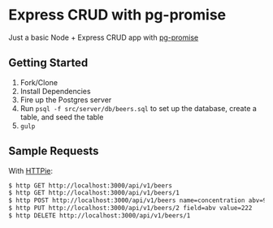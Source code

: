# Express CRUD with pg-promise

Just a basic Node + Express CRUD app with [pg-promise](pg-promise)

## Getting Started

1. Fork/Clone
1. Install Dependencies
1. Fire up the Postgres server
1. Run `psql -f src/server/db/beers.sql` to set up the database, create a table, and seed the table
1. `gulp`

## Sample Requests

With [HTTPie](http://httpie.org/):

```sh
$ http GET http://localhost:3000/api/v1/beers
$ http GET http://localhost:3000/api/v1/beers/1
$ http POST http://localhost:3000/api/v1/beers name=concentration abv=9 brand="russian river" style="sour porter"
$ http PUT http://localhost:3000/api/v1/beers/2 field=abv value=222
$ http DELETE http://localhost:3000/api/v1/beers/1
```
